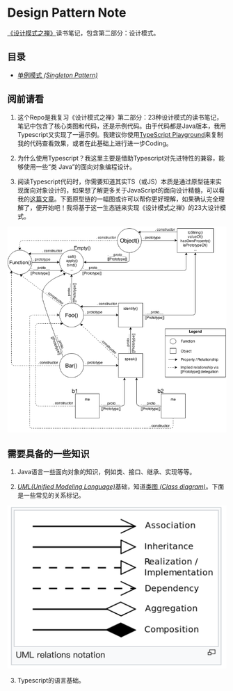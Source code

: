 <!--
 * @description: 
 * @Author: tianzhi
 * @Date: 2020-04-26 09:11:18
 * @LastEditors: tianzhi
 * @LastEditTime: 2020-04-27 20:27:16
 -->
# Design Pattern Note
[《设计模式之禅》](https://book.douban.com/subject/25843319/)读书笔记，包含第二部分：设计模式。

## 目录

* [单例模式 *(Singleton Pattern)*](./Singleton)

## 阅前请看

1. 这个Repo是我复习《设计模式之禅》第二部分：23种设计模式的读书笔记，笔记中包含了核心类图和代码，还是示例代码。由于代码都是Java版本，我用Typescript又实现了一遍示例。我建议你使用[TypeScript Playground](https://www.typescriptlang.org/play)来复制我的代码查看效果，或者在此基础上进行进一步Coding。

2. 为什么使用Typescript？我这里主要是借助Typescript对先进特性的兼容，能够使用一些“类 Java”的面向对象编程设计。

3. 阅读Typescript代码时，你需要知道其实TS（或JS）本质是通过原型链来实现面向对象设计的，如果想了解更多关于JavaScript的面向设计精髓，可以看我的[这篇文章](https://juejin.im/post/5ea29046f265da47ea2be75d)。下面原型链的一幅图或许可以帮你更好理解，如果确认完全理解了，便开始吧！我将基于这一生态链来实现《设计模式之禅》的23大设计模式。

![JavaScript的原型链](./javascript_prototype_chain.png)

## 需要具备的一些知识

1. Java语言一些面向对象的知识，例如类、接口、继承、实现等等。

2. [*UML(Unified Modeling Language)*](https://en.wikipedia.org/wiki/Unified_Modeling_Language)基础，知道[类图 *(Class diagram)*](https://en.wikipedia.org/wiki/Class_diagram)。下面是一些常见的关系标记。

![UML relations notation](./uml_relation_notation.png)

3. Typescript的语言基础。